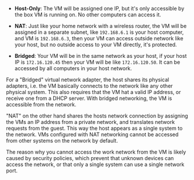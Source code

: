 - **Host-Only**: The VM will be assigned one IP, but it's only accessible by the box VM is running on. No other computers can access it.
    
- **NAT**: Just like your home network with a wireless router, the VM will be assigned in a separate subnet, like `192.168.6.1` is your host computer, and VM is `192.168.6.3`, then your VM can access outside network like your host, but no outside access to your VM directly, it's protected.
    
- **Bridged**: Your VM will be in the same network as your host, if your host IP is `172.16.120.45` then your VM will be like `172.16.120.50`. It can be accessed by all computers in your host network.

For a "Bridged" virtual network adapter, the host shares its physical adapters, i.e. the VM basically connects to the network like any other physical system. This also requires that the VM hat a valid IP address, or receive one from a DHCP server. With bridged networking, the VM is accessible from the network.

"NAT" on the other hand shares the hosts network connection by assigning the VMs an IP address from a private network, and translates network requests from the guest. This way the host appears as a single system to the network. VMs configured with NAT networking cannot be accessed from other systems on the network by default.

The reason why you cannot access the work network from the VM is likely caused by security policies, which prevent that unknown devices can access the network, or that only a single system can use a single network port.

